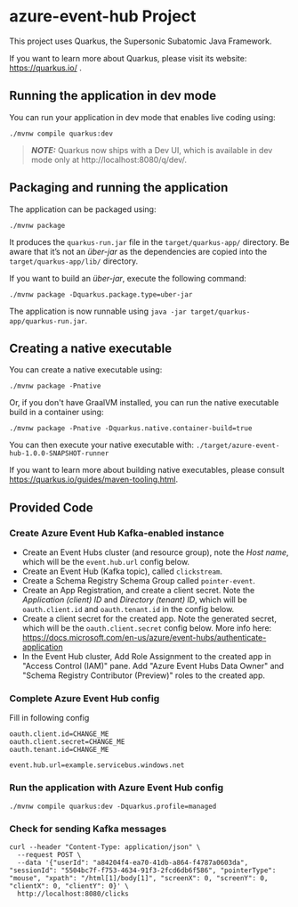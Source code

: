 # azure-event-hub Project

This project uses Quarkus, the Supersonic Subatomic Java Framework.

If you want to learn more about Quarkus, please visit its website: https://quarkus.io/ .

## Running the application in dev mode

You can run your application in dev mode that enables live coding using:
```shell script
./mvnw compile quarkus:dev
```

> **_NOTE:_**  Quarkus now ships with a Dev UI, which is available in dev mode only at http://localhost:8080/q/dev/.

## Packaging and running the application

The application can be packaged using:
```shell script
./mvnw package
```
It produces the `quarkus-run.jar` file in the `target/quarkus-app/` directory.
Be aware that it’s not an _über-jar_ as the dependencies are copied into the `target/quarkus-app/lib/` directory.

If you want to build an _über-jar_, execute the following command:
```shell script
./mvnw package -Dquarkus.package.type=uber-jar
```

The application is now runnable using `java -jar target/quarkus-app/quarkus-run.jar`.

## Creating a native executable

You can create a native executable using: 
```shell script
./mvnw package -Pnative
```

Or, if you don't have GraalVM installed, you can run the native executable build in a container using: 
```shell script
./mvnw package -Pnative -Dquarkus.native.container-build=true
```

You can then execute your native executable with: `./target/azure-event-hub-1.0.0-SNAPSHOT-runner`

If you want to learn more about building native executables, please consult https://quarkus.io/guides/maven-tooling.html.

## Provided Code

### Create Azure Event Hub Kafka-enabled instance 

* Create an Event Hubs cluster (and resource group), note the _Host name_, which will be the `event.hub.url` config below.
* Create an Event Hub (Kafka topic), called `clickstream`.
* Create a Schema Registry Schema Group called `pointer-event`.
* Create an App Registration, and create a client secret. Note the _Application (client) ID_ and _Directory (tenant) ID_, which will be `oauth.client.id` and `oauth.tenant.id` in the config below.
* Create a client secret for the created app. Note the generated secret, which will be the `oauth.client.secret` config below. More info here: https://docs.microsoft.com/en-us/azure/event-hubs/authenticate-application
* In the Event Hub cluster, Add Role Assignment to the created app in "Access Control (IAM)" pane. Add "Azure Event Hubs Data Owner" and "Schema Registry Contributor (Preview)" roles to the created app.

[//]: # (TODO Write `az` CLI commands for the steps above)

### Complete Azure Event Hub config

Fill in following config

```properties
oauth.client.id=CHANGE_ME
oauth.client.secret=CHANGE_ME
oauth.tenant.id=CHANGE_ME

event.hub.url=example.servicebus.windows.net
```

### Run the application with Azure Event Hub config

```shell script
./mvnw compile quarkus:dev -Dquarkus.profile=managed
```

### Check for sending Kafka messages

```shell script
curl --header "Content-Type: application/json" \
  --request POST \
  --data '{"userId": "a84204f4-ea70-41db-a864-f4787a0603da", "sessionId": "5504bc7f-f753-4634-91f3-2fcd6db6f586", "pointerType": "mouse", "xpath": "/html[1]/body[1]", "screenX": 0, "screenY": 0, "clientX": 0, "clientY": 0}' \
  http://localhost:8080/clicks
```